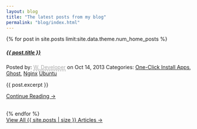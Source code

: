 ```yaml
---
layout: blog
title: "The latest posts from my blog"
permalink: "blog/index.html"
---
```


{% for post in site.posts limit:site.data.theme.num_home_posts %}
<article class="h-entry">
  <h5 class="post-title-home">
    <a href="{{ post.url | prepend:site.base-url }}">{{ post.title }}</a>
  </h5>
  <p class="meta-section tags">
      Posted by: <a class="p-author h-card" style="border-bottom:dotted; border-color:#ccc; color:#aaa" href="#">W. Developer</a>  on
      <time class="dt-published" datetime="2013-06-13 12:00:00"><span class="tutorial-date">Oct 14, 2013</span></time>
       <span class="hashtag-icon"> Categories: </span> <a class="" href="/community/tags/one-click-install-apps?type=tutorials">One-Click Install Apps</a>, <a class="" href="/community/tags/ghost?type=tutorials">Ghost</a>, <a class="" href="/community/tags/nginx?type=tutorials">Nginx</a> <a class="" href="/community/tags/ubuntu?type=tutorials">Ubuntu</a></span>
    </p>
  <div class="p-summary">
    {{ post.excerpt }}
  </div>
    <p><a href="{{ post.url | prepend:site.baseurl }}">Continue Reading &rarr;</a></p>
  </article>
<div class="section-spacer"></div>
<br />
{% endfor %}
<div class="home-read-more">
  <a href="{{ "/archive" | prepend:site.baseurl }}" class="btn btn-primary btn-block btn-lg">View All {{ site.posts | size }} Articles →</a>
</div>
